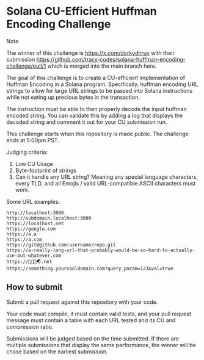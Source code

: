# Solana CU-Efficient Huffman Encoding Challenge

> [!NOTE]
> The winner of this challenge is https://x.com/dorkydhruv with their submission https://github.com/tracy-codes/solana-huffman-encoding-challenge/pull/1 which is merged into the main branch here.

The goal of this challenge is to create a CU-efficient implementation of Huffman Encoding in a Solana program. Specifically, huffman encoding URL strings to allow for large URL strings to be passed into Solana instructions while not eating up precious bytes in the transaction.

The instruction must be able to then properly decode the input huffman encoded string. You can validate this by adding a log that displays the decoded string and comment it out for your CU submission run.

This challenge starts when this repository is made public. The challenge ends at 5:00pm PST.

Judging criteria:
1. Low CU Usage
2. Byte-footprint of strings
3. Can it handle any URL string? Meaning any special language characters, every TLD, and all Emojis / valid URL-compatible ASCII characters must work.

Some URL examples:

```
http://localhost:3000
http://subdomain.localhost:3000
https://localhost.net
https://google.com
https://a.a
https://a.com
https://git@github.com:username/repo.git
https://a-really-long-url-that-probably-would-be-so-hard-to-actually-use-but-whatever.com
https://🦝👀🍹🌏.net
https://something.yourcooldomain.com?query_param=123&val=true
```

## How to submit

Submit a pull request against this repository with your code.

Your code must compile, it must contain valid tests, and your pull request message must contain a table with each URL tested and its CU and compression ratio.

Submissions will be judged based on the time submitted. If there are multiple submissions that display the same performance, the winner will be chose based on the earliest submission.
